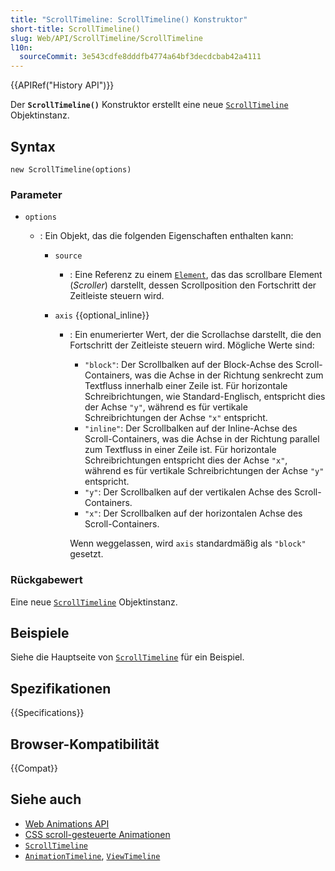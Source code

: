 ```yaml
---
title: "ScrollTimeline: ScrollTimeline() Konstruktor"
short-title: ScrollTimeline()
slug: Web/API/ScrollTimeline/ScrollTimeline
l10n:
  sourceCommit: 3e543cdfe8dddfb4774a64bf3decdcbab42a4111
---
```


{{APIRef("History API")}}

Der **`ScrollTimeline()`** Konstruktor erstellt eine neue [`ScrollTimeline`](/de/docs/Web/API/ScrollTimeline) Objektinstanz.

## Syntax

```js-nolint
new ScrollTimeline(options)
```

### Parameter

- `options`

  - : Ein Objekt, das die folgenden Eigenschaften enthalten kann:

    - `source`
      - : Eine Referenz zu einem [`Element`](/de/docs/Web/API/Element), das das scrollbare Element (_Scroller_) darstellt, dessen Scrollposition den Fortschritt der Zeitleiste steuern wird.
    - `axis` {{optional_inline}}

      - : Ein enumerierter Wert, der die Scrollachse darstellt, die den Fortschritt der Zeitleiste steuern wird. Mögliche Werte sind:

        - `"block"`: Der Scrollbalken auf der Block-Achse des Scroll-Containers, was die Achse in der Richtung senkrecht zum Textfluss innerhalb einer Zeile ist. Für horizontale Schreibrichtungen, wie Standard-Englisch, entspricht dies der Achse `"y"`, während es für vertikale Schreibrichtungen der Achse `"x"` entspricht.
        - `"inline"`: Der Scrollbalken auf der Inline-Achse des Scroll-Containers, was die Achse in der Richtung parallel zum Textfluss in einer Zeile ist. Für horizontale Schreibrichtungen entspricht dies der Achse `"x"`, während es für vertikale Schreibrichtungen der Achse `"y"` entspricht.
        - `"y"`: Der Scrollbalken auf der vertikalen Achse des Scroll-Containers.
        - `"x"`: Der Scrollbalken auf der horizontalen Achse des Scroll-Containers.

        Wenn weggelassen, wird `axis` standardmäßig als `"block"` gesetzt.

### Rückgabewert

Eine neue [`ScrollTimeline`](/de/docs/Web/API/ScrollTimeline) Objektinstanz.

## Beispiele

Siehe die Hauptseite von [`ScrollTimeline`](/de/docs/Web/API/ScrollTimeline) für ein Beispiel.

## Spezifikationen

{{Specifications}}

## Browser-Kompatibilität

{{Compat}}

## Siehe auch

- [Web Animations API](/de/docs/Web/API/Web_Animations_API)
- [CSS scroll-gesteuerte Animationen](/de/docs/Web/CSS/CSS_scroll-driven_animations)
- [`ScrollTimeline`](/de/docs/Web/API/ScrollTimeline)
- [`AnimationTimeline`](/de/docs/Web/API/AnimationTimeline), [`ViewTimeline`](/de/docs/Web/API/ViewTimeline)
